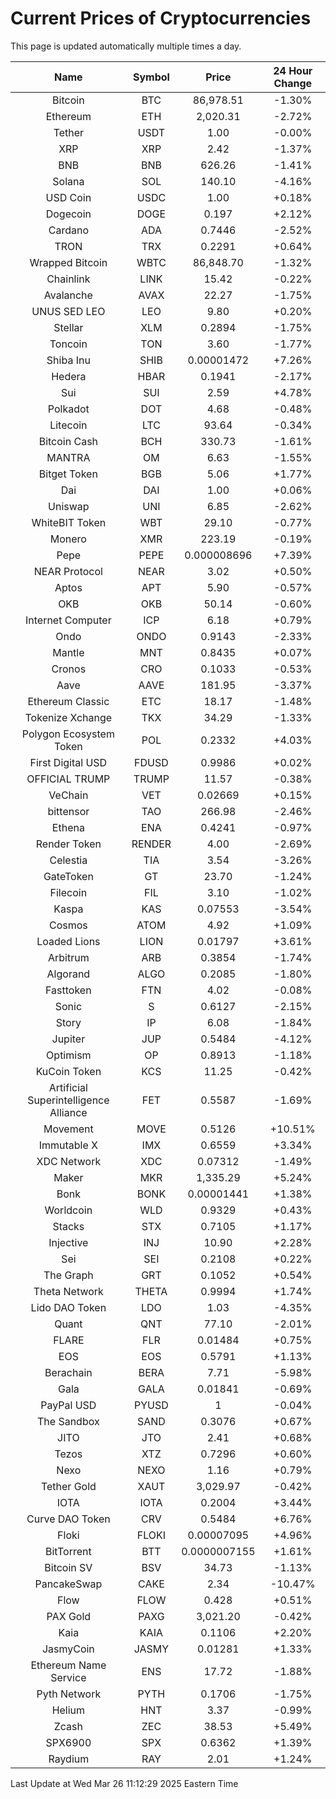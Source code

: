 # Current Prices of Cryptocurrencies
This page is updated automatically multiple times a day.

| Name | Symbol | Price | 24 Hour Change |
| :---: |:---:| :---: | :---: |
| Bitcoin | BTC | 86,978.51 | -1.30% |
| Ethereum | ETH | 2,020.31 | -2.72% |
| Tether | USDT | 1.00 | -0.00% |
| XRP | XRP | 2.42 | -1.37% |
| BNB | BNB | 626.26 | -1.41% |
| Solana | SOL | 140.10 | -4.16% |
| USD Coin | USDC | 1.00 | +0.18% |
| Dogecoin | DOGE | 0.197 | +2.12% |
| Cardano | ADA | 0.7446 | -2.52% |
| TRON | TRX | 0.2291 | +0.64% |
| Wrapped Bitcoin | WBTC | 86,848.70 | -1.32% |
| Chainlink | LINK | 15.42 | -0.22% |
| Avalanche | AVAX | 22.27 | -1.75% |
| UNUS SED LEO | LEO | 9.80 | +0.20% |
| Stellar | XLM | 0.2894 | -1.75% |
| Toncoin | TON | 3.60 | -1.77% |
| Shiba Inu | SHIB | 0.00001472 | +7.26% |
| Hedera | HBAR | 0.1941 | -2.17% |
| Sui | SUI | 2.59 | +4.78% |
| Polkadot | DOT | 4.68 | -0.48% |
| Litecoin | LTC | 93.64 | -0.34% |
| Bitcoin Cash | BCH | 330.73 | -1.61% |
| MANTRA | OM | 6.63 | -1.55% |
| Bitget Token | BGB | 5.06 | +1.77% |
| Dai | DAI | 1.00 | +0.06% |
| Uniswap | UNI | 6.85 | -2.62% |
| WhiteBIT Token | WBT | 29.10 | -0.77% |
| Monero | XMR | 223.19 | -0.19% |
| Pepe | PEPE | 0.000008696 | +7.39% |
| NEAR Protocol | NEAR | 3.02 | +0.50% |
| Aptos | APT | 5.90 | -0.57% |
| OKB | OKB | 50.14 | -0.60% |
| Internet Computer | ICP | 6.18 | +0.79% |
| Ondo | ONDO | 0.9143 | -2.33% |
| Mantle | MNT | 0.8435 | +0.07% |
| Cronos | CRO | 0.1033 | -0.53% |
| Aave | AAVE | 181.95 | -3.37% |
| Ethereum Classic | ETC | 18.17 | -1.48% |
| Tokenize Xchange | TKX | 34.29 | -1.33% |
| Polygon Ecosystem Token | POL | 0.2332 | +4.03% |
| First Digital USD | FDUSD | 0.9986 | +0.02% |
| OFFICIAL TRUMP | TRUMP | 11.57 | -0.38% |
| VeChain | VET | 0.02669 | +0.15% |
| bittensor | TAO | 266.98 | -2.46% |
| Ethena | ENA | 0.4241 | -0.97% |
| Render Token | RENDER | 4.00 | -2.69% |
| Celestia | TIA | 3.54 | -3.26% |
| GateToken | GT | 23.70 | -1.24% |
| Filecoin | FIL | 3.10 | -1.02% |
| Kaspa | KAS | 0.07553 | -3.54% |
| Cosmos | ATOM | 4.92 | +1.09% |
| Loaded Lions | LION | 0.01797 | +3.61% |
| Arbitrum | ARB | 0.3854 | -1.74% |
| Algorand | ALGO | 0.2085 | -1.80% |
| Fasttoken | FTN | 4.02 | -0.08% |
| Sonic | S | 0.6127 | -2.15% |
| Story | IP | 6.08 | -1.84% |
| Jupiter | JUP | 0.5484 | -4.12% |
| Optimism | OP | 0.8913 | -1.18% |
| KuCoin Token | KCS | 11.25 | -0.42% |
| Artificial Superintelligence Alliance | FET | 0.5587 | -1.69% |
| Movement | MOVE | 0.5126 | +10.51% |
| Immutable X | IMX | 0.6559 | +3.34% |
| XDC Network | XDC | 0.07312 | -1.49% |
| Maker | MKR | 1,335.29 | +5.24% |
| Bonk | BONK | 0.00001441 | +1.38% |
| Worldcoin | WLD | 0.9329 | +0.43% |
| Stacks | STX | 0.7105 | +1.17% |
| Injective | INJ | 10.90 | +2.28% |
| Sei | SEI | 0.2108 | +0.22% |
| The Graph | GRT | 0.1052 | +0.54% |
| Theta Network | THETA | 0.9994 | +1.74% |
| Lido DAO Token | LDO | 1.03 | -4.35% |
| Quant | QNT | 77.10 | -2.01% |
| FLARE | FLR | 0.01484 | +0.75% |
| EOS | EOS | 0.5791 | +1.13% |
| Berachain | BERA | 7.71 | -5.98% |
| Gala | GALA | 0.01841 | -0.69% |
| PayPal USD | PYUSD | 1 | -0.04% |
| The Sandbox | SAND | 0.3076 | +0.67% |
| JITO | JTO | 2.41 | +0.68% |
| Tezos | XTZ | 0.7296 | +0.60% |
| Nexo | NEXO | 1.16 | +0.79% |
| Tether Gold | XAUT | 3,029.97 | -0.42% |
| IOTA | IOTA | 0.2004 | +3.44% |
| Curve DAO Token | CRV | 0.5484 | +6.76% |
| Floki | FLOKI | 0.00007095 | +4.96% |
| BitTorrent | BTT | 0.0000007155 | +1.61% |
| Bitcoin SV | BSV | 34.73 | -1.13% |
| PancakeSwap | CAKE | 2.34 | -10.47% |
| Flow | FLOW | 0.428 | +0.51% |
| PAX Gold | PAXG | 3,021.20 | -0.42% |
| Kaia | KAIA | 0.1106 | +2.20% |
| JasmyCoin | JASMY | 0.01281 | +1.33% |
| Ethereum Name Service | ENS | 17.72 | -1.88% |
| Pyth Network | PYTH | 0.1706 | -1.75% |
| Helium | HNT | 3.37 | -0.99% |
| Zcash | ZEC | 38.53 | +5.49% |
| SPX6900 | SPX | 0.6362 | +1.39% |
| Raydium | RAY | 2.01 | +1.24% |

Last Update at Wed Mar 26 11:12:29 2025 Eastern Time